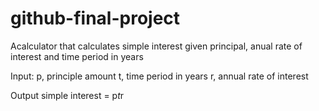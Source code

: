 # github-final-project

Acalculator that calculates simple interest given principal, anual rate of interest and time period in years 

Input:
 p, principle amount
 t, time period in years
 r, annual rate of interest

 Output
 simple interest = p*t*r
